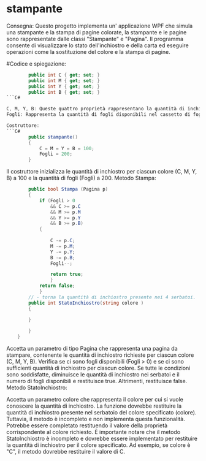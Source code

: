 # stampante
Consegna:
Questo progetto implementa un' applicazione WPF che simula una stampante e la stampa di pagine colorate,
la stampante e le pagine sono rappresentate dalle classi "Stampante" e "Pagina".
Il programma consente di visualizzare lo stato dell'inchiostro e della carta ed eseguire operazioni come la sostituzione del colore e la stampa di pagine.

#Codice e spiegazione:
```C#
        public int C { get; set; }
        public int M { get; set; }
        public int Y { get; set; }
        public int B { get; set; }
```C#

C, M, Y, B: Queste quattro proprietà rappresentano la quantità di inchiostro nei serbatoi per i colori ciano, magenta, giallo e nero, rispettivamente.
Fogli: Rappresenta la quantità di fogli disponibili nel cassetto di fogli.

Costruttore:
```C#
        public stampante()
        {
            C = M = Y = B = 100;
            Fogli = 200;
        }
```

Il costruttore inizializza le quantità di inchiostro per ciascun colore (C, M, Y, B) a 100 e la quantità di fogli (Fogli) a 200.
Metodo Stampa:

```C#
        public bool Stampa (Pagina p)
        {
            if (Fogli > 0 
                && C >= p.C
                && M >= p.M
                && Y >= p.Y
                && B >= p.B)
            {
 
                C -= p.C;
                M -= p.M;
                Y -= p.Y;
                B -= p.B;
                Fogli--;

                return true;
                }
            return false;
            }
        // - torna la quantità di inchiostro presente nei 4 serbatoi.
        public int StatoInchiostro(string colore )
        {
            
        }

        }
    }
```

Accetta un parametro di tipo Pagina che rappresenta una pagina da stampare, contenente le quantità di inchiostro richieste per ciascun colore (C, M, Y, B).
Verifica se ci sono fogli disponibili (Fogli > 0) e se ci sono sufficienti quantità di inchiostro per ciascun colore.
Se tutte le condizioni sono soddisfatte, diminuisce le quantità di inchiostro nei serbatoi e il numero di fogli disponibili e restituisce true. Altrimenti, restituisce false.
Metodo StatoInchiostro:

Accetta un parametro colore che rappresenta il colore per cui si vuole conoscere la quantità di inchiostro.
La funzione dovrebbe restituire la quantità di inchiostro presente nel serbatoio del colore specificato (colore). Tuttavia, il metodo è incompleto e non implementa questa funzionalità. Potrebbe essere completato restituendo il valore della proprietà corrispondente al colore richiesto.
È importante notare che il metodo StatoInchiostro è incompleto e dovrebbe essere implementato per restituire la quantità di inchiostro per il colore specificato. Ad esempio, se colore è "C", il metodo dovrebbe restituire il valore di C.
